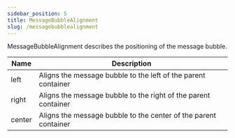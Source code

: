 ```yaml
---
sidebar_position: 5
title: MessageBubbleAlignment
slug: /messagebubblealignment
---
```


MessageBubbleAlignment describes the positioning of the message bubble.

| Name | Description | 
| ---- | ---- | 
| left | Aligns the message bubble to the left of the parent container | 
| right | Aligns the message bubble to the right of the parent container | 
| center | Aligns the message bubble to the center of the parent container | 
